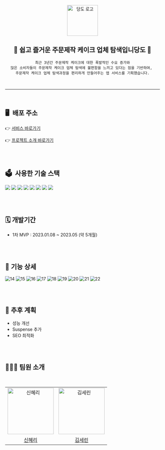 

<div align="center">
<a href="https://dnd-dangdo.netlify.app/">
<img src="./public/icon-192x192.png" width="100px" alt="당도 로고"/>
</a>

<br />

## 🍰 쉽고 즐거운 주문제작 케이크 업체 탐색입니당도 🍰

```
최근 3년간 주문제작 케이크에 대한 폭발적인 수요 증가와
많은 소비자들이 주문제작 케이크 업체 탐색에 불편함을 느끼고 있다는 점을 기반하여, 
주문제작 케이크 업체 탐색과정을 편리하게 만들어주는 앱 서비스를 기획했습니다.

```
</div>

<br />

---

<br />

## 🖥 &nbsp;배포 주소

👉 [서비스 바로가기](https://dnd-dangdo.netlify.app/)

👉 [프로젝트 소개 바로가기](https://www.dnd.ac/project/55)


<br />
<br />


## 🗳 &nbsp;사용한 기술 스택

<img src="https://img.shields.io/badge/Next.js-000?style=for-the-badge&logo=Next.js&logoColor=white&border"> <img src="https://img.shields.io/badge/Typescript-3178C6?style=for-the-badge&logo=Typescript&logoColor=white"> 
<img src="https://img.shields.io/badge/Emotion-DB7093?style=for-the-badge&logo=styledcomponents&logoColor=white&border"> 
<img src="https://img.shields.io/badge/React_Query-FF4154?style=for-the-badge&logo=React-Query&logoColor=white&border">
<img src="https://img.shields.io/badge/Zustand-443E38?style=for-the-badge&logo=Zustand&logoColor=white&border"> 
<img src="https://img.shields.io/badge/MSW-FF8800?style=for-the-badge&logo=MSW&logoColor=white&border"> 
<img src="https://img.shields.io/badge/storybook-FF4785?style=for-the-badge&logo=storybook&logoColor=white&border"> 
<img src="https://img.shields.io/badge/pwa-560FC1?style=for-the-badge&logo=pwa&logoColor=white&border"> 

<br />
<br />

## 🗓️&nbsp;개발기간

- 1차 MVP : 2023.01.08 ~ 2023.05 (약 5개월)

<br />
<br />

## 👀&nbsp;기능 상세

![14](https://github.com/rachel490/rachel490/assets/72786354/d14d1e9f-e413-472f-a67f-245d07707c81)
![15](https://github.com/rachel490/rachel490/assets/72786354/e46c42ac-9035-45fc-81b3-f280a5b16435)
![16](https://github.com/rachel490/rachel490/assets/72786354/ef5bedff-3794-4014-905d-c781c2da93d1)
![17](https://github.com/rachel490/rachel490/assets/72786354/e106f460-1262-416e-bd80-093533c70f2e)
![18](https://github.com/rachel490/rachel490/assets/72786354/683f7a18-009c-4745-a7db-0a846b9af2b4)
![19](https://github.com/rachel490/rachel490/assets/72786354/a174aed4-ec91-41ce-84d1-d4a6f5319a80)
![20](https://github.com/rachel490/rachel490/assets/72786354/06ff2d2e-27dd-47f0-a851-9dfa99847f61)
![21](https://github.com/rachel490/rachel490/assets/72786354/46af13ef-cb22-421f-99ea-0a8f7b1823bd)
![22](https://github.com/rachel490/rachel490/assets/72786354/13ce989b-6030-426b-8041-626fbf96f83b)

<br />
<br />

## 🤔&nbsp;추후 계획

- 성능 개선
- Suspense 추가
- SEO 최적화

<br />
<br />

## 👩🏻‍💻&nbsp;팀원 소개

<div align="center">
<br />
<table>
  <tr>
    <td align="center">
      <img src="https://avatars.githubusercontent.com/rachel490" width="150px;"  alt="신혜리"/>
    </td>
    <td align="center">
      <img src="https://avatars.githubusercontent.com/Serin-Kim" width="150px;" alt="김세린"/>
    </td>
  </tr>
  <tr>    
    <td align="center">
      <a href="https://github.com/rachel490">
        <div>신혜리</div>
      </a>
    </td>
    <td align="center">
      <a href="https://github.com/Serin-Kim">
        <div>김세린</div>
      </a>
    </td>
  </tr>
</table>
<br />
</div>